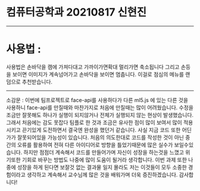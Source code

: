 # 컴퓨터공학과 20210817 신현진
----------------------
# 사용법 : 

사용법은 손바닥을 캠에 가져다대고 가까이가면확대 멀리가면 축소됩니다 그리고 손등을 보이면 이미지가 계속넘어가고 손바닥을 보이면 멈춥니다. 이걸로 점심의 메뉴를 랜덤으로 추천받습니다.

-----------------------

소감문 : 
이번에 팀프로젝트로 face-api를 사용하다가 다른 ml5.js 에 있는 다른 것을 사용하니 face-api를 만질때와 마찬가지로 처음에 만질때는 많이 어려웠습니다. 수정을 조금만 잘못해도 하나가 실행이 되지않거나 전체가 실행되지 않는 현상이 발생했습니다. 그래서 처음에는 감도 못잡다 팀플로 한 것과 조금은 유사한 점이 많이 보여서 많이 적용시키고 끈기있게 도전하면서 결국엔 완성을 했던거 같습니다. 사실 지금 코드 또한 어딘가가 잘못되어있을 가능성이 있습니다. 처음의 의도한대로 코드를 작성한 것이 아닌 중간의 오류를 활용하여 전혀 다른 아이디어로 방향을 틀었기때문에 많은 실수가 보일수있습니다. 하지만 점점더 계속해서 코드를 만들어가며 자신이 성장을 하는것을 느꼈고 위기또한 기회로 바꾸는 방법도 나중에 많이 도움이 될거라 생각합니다. 이번 과제 또한 나중에 성장을 하게 된다면 보잘것 없는 결과물 일지 몰라도 저는 이것들이 모두 소중한 경험이라고 생각하고 계속해서 교수님께 많은 것을 배워가며 더욱 증진하겠습니다. 감사합니다!
